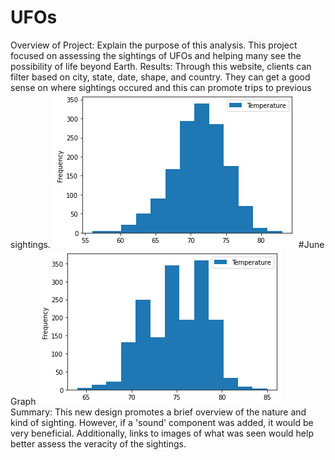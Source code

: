 # UFOs
Overview of Project: Explain the purpose of this analysis.
    This project focused on assessing the sightings of UFOs and helping many see the possibility of life beyond Earth.
Results: 
    Through this website, clients can filter based on city, state, date, shape, and country. They can get a good sense on where sightings occured and this can promote trips to previous sightings. 
    ![December graph](https://github.com/BBright07/surfs_up/blob/main/Dec_temp_distribution.png?raw=true) 
    #June Graph
    ![June graph](https://github.com/BBright07/surfs_up/blob/main/June_temp_distribution.png?raw=true) 
Summary: 
    This new design promotes a brief overview of the nature and kind of sighting. However, if a 'sound' component was added, it would be very beneficial. Additionally, links to images of what was seen would help better assess the veracity of the sightings.
